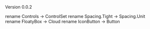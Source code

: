 Version 0.0.2

rename Controls -> ControlSet
rename Spacing.Tight -> Spacing.Unit
rename FloatyBox -> Cloud
rename IconButton -> Button